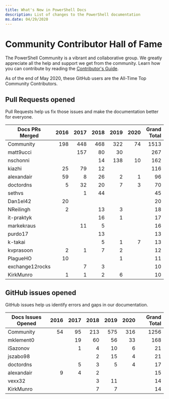 ```yaml
---
title: What's New in PowerShell Docs
description: List of changes to the PowerShell documentation
ms.date: 04/29/2020
---
```

# Community Contributor Hall of Fame

The PowerShell Community is a vibrant and collaborative group. We greatly appreciate all the help
and support we get from the community. Learn how you can contribute by reading the
[Contributor's Guide][contrib].

As of the end of May 2020, these GitHub users are the All-Time Top Community Contributors.

## Pull Requests opened

Pull Requests help us fix those issues and make the documentation better for everyone.

| Docs PRs Merged | 2016 | 2017 | 2018 | 2019 | 2020 | Grand Total |
| --------------- | ---: | ---: | ---: | ---: | ---: | ----------: |
| Community       |  198 |  448 |  468 |  322 |   74 |        1513 |
| matt9ucci       |      |  157 |   80 |   30 |      |         267 |
| nschonni        |      |      |   14 |  138 |   10 |         162 |
| kiazhi          |   25 |   79 |   12 |      |      |         116 |
| alexandair      |   59 |    8 |   26 |    2 |    1 |          96 |
| doctordns       |    5 |   32 |   20 |    7 |    3 |          70 |
| sethvs          |      |    1 |   44 |      |      |          45 |
| Dan1el42        |   20 |      |      |      |      |          20 |
| NReilingh       |    2 |      |   13 |    3 |      |          18 |
| it-praktyk      |      |      |   16 |    1 |      |          17 |
| markekraus      |      |   11 |    5 |      |      |          16 |
| purdo17         |      |      |   13 |      |      |          13 |
| k-takai         |      |      |    5 |    1 |    7 |          13 |
| kvprasoon       |    2 |    1 |    7 |    2 |      |          12 |
| PlagueHO        |   10 |      |      |    1 |      |          11 |
| exchange12rocks |      |    7 |    3 |      |      |          10 |
| KirkMunro       |    1 |    1 |    2 |    6 |      |          10 |

## GitHub issues opened

GitHub issues help us identify errors and gaps in our documentation.

| Docs Issues Opened | 2016 | 2017 | 2018 | 2019 | 2020 | Grand Total |
| ------------------ | ---: | ---: | ---: | ---: | ---: | ----------: |
| Community          |   54 |   95 |  213 |  575 |  316 |        1256 |
| mklement0          |      |   19 |   60 |   56 |   33 |         168 |
| iSazonov           |      |    1 |    4 |   10 |    6 |          21 |
| jszabo98           |      |      |    2 |   15 |    4 |          21 |
| doctordns          |      |    5 |    3 |    5 |    4 |          17 |
| alexandair         |    9 |    4 |    2 |      |      |          15 |
| vexx32             |      |      |    3 |   11 |      |          14 |
| KirkMunro          |      |      |    7 |    7 |      |          14 |

<!-- Link references -->
[contrib]: contributing/overview.md
